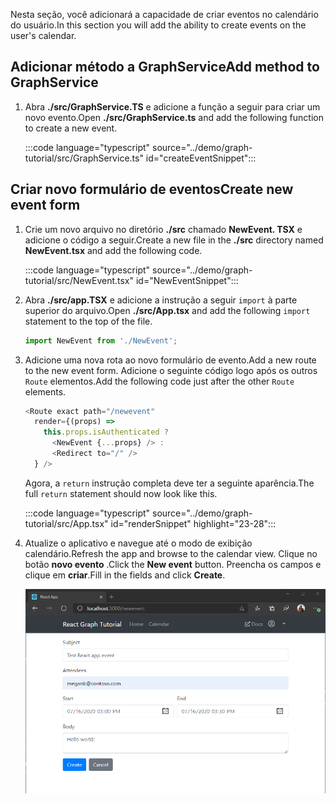 <!-- markdownlint-disable MD002 MD041 -->

<span data-ttu-id="c16d0-101">Nesta seção, você adicionará a capacidade de criar eventos no calendário do usuário.</span><span class="sxs-lookup"><span data-stu-id="c16d0-101">In this section you will add the ability to create events on the user's calendar.</span></span>

## <a name="add-method-to-graphservice"></a><span data-ttu-id="c16d0-102">Adicionar método a GraphService</span><span class="sxs-lookup"><span data-stu-id="c16d0-102">Add method to GraphService</span></span>

1. <span data-ttu-id="c16d0-103">Abra **./src/GraphService.TS** e adicione a função a seguir para criar um novo evento.</span><span class="sxs-lookup"><span data-stu-id="c16d0-103">Open **./src/GraphService.ts** and add the following function to create a new event.</span></span>

    :::code language="typescript" source="../demo/graph-tutorial/src/GraphService.ts" id="createEventSnippet":::

## <a name="create-new-event-form"></a><span data-ttu-id="c16d0-104">Criar novo formulário de eventos</span><span class="sxs-lookup"><span data-stu-id="c16d0-104">Create new event form</span></span>

1. <span data-ttu-id="c16d0-105">Crie um novo arquivo no diretório **./src** chamado **NewEvent. TSX** e adicione o código a seguir.</span><span class="sxs-lookup"><span data-stu-id="c16d0-105">Create a new file in the **./src** directory named **NewEvent.tsx** and add the following code.</span></span>

    :::code language="typescript" source="../demo/graph-tutorial/src/NewEvent.tsx" id="NewEventSnippet":::

1. <span data-ttu-id="c16d0-106">Abra **./src/app.TSX** e adicione a instrução a seguir `import` à parte superior do arquivo.</span><span class="sxs-lookup"><span data-stu-id="c16d0-106">Open **./src/App.tsx** and add the following `import` statement to the top of the file.</span></span>

    ```typescript
    import NewEvent from './NewEvent';
    ```

1. <span data-ttu-id="c16d0-107">Adicione uma nova rota ao novo formulário de evento.</span><span class="sxs-lookup"><span data-stu-id="c16d0-107">Add a new route to the new event form.</span></span> <span data-ttu-id="c16d0-108">Adicione o seguinte código logo após os outros `Route` elementos.</span><span class="sxs-lookup"><span data-stu-id="c16d0-108">Add the following code just after the other `Route` elements.</span></span>

    ```typescript
    <Route exact path="/newevent"
      render={(props) =>
        this.props.isAuthenticated ?
          <NewEvent {...props} /> :
          <Redirect to="/" />
      } />
    ```

    <span data-ttu-id="c16d0-109">Agora, a `return` instrução completa deve ter a seguinte aparência.</span><span class="sxs-lookup"><span data-stu-id="c16d0-109">The full `return` statement should now look like this.</span></span>

    :::code language="typescript" source="../demo/graph-tutorial/src/App.tsx" id="renderSnippet" highlight="23-28":::

1. <span data-ttu-id="c16d0-110">Atualize o aplicativo e navegue até o modo de exibição calendário.</span><span class="sxs-lookup"><span data-stu-id="c16d0-110">Refresh the app and browse to the calendar view.</span></span> <span data-ttu-id="c16d0-111">Clique no botão **novo evento** .</span><span class="sxs-lookup"><span data-stu-id="c16d0-111">Click the **New event** button.</span></span> <span data-ttu-id="c16d0-112">Preencha os campos e clique em **criar**.</span><span class="sxs-lookup"><span data-stu-id="c16d0-112">Fill in the fields and click **Create**.</span></span>

    ![Uma captura de tela do novo formulário de evento](./images/create-event-01.png)

